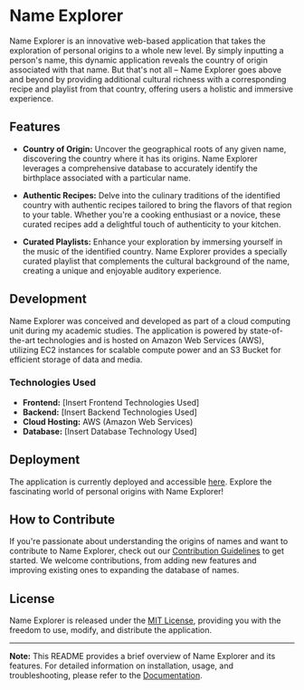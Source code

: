 # Name Explorer

Name Explorer is an innovative web-based application that takes the exploration of personal origins to a whole new level. By simply inputting a person's name, this dynamic application reveals the country of origin associated with that name. But that's not all – Name Explorer goes above and beyond by providing additional cultural richness with a corresponding recipe and playlist from that country, offering users a holistic and immersive experience.

## Features

- **Country of Origin:** Uncover the geographical roots of any given name, discovering the country where it has its origins. Name Explorer leverages a comprehensive database to accurately identify the birthplace associated with a particular name.

- **Authentic Recipes:** Delve into the culinary traditions of the identified country with authentic recipes tailored to bring the flavors of that region to your table. Whether you're a cooking enthusiast or a novice, these curated recipes add a delightful touch of authenticity to your kitchen.

- **Curated Playlists:** Enhance your exploration by immersing yourself in the music of the identified country. Name Explorer provides a specially curated playlist that complements the cultural background of the name, creating a unique and enjoyable auditory experience.

## Development

Name Explorer was conceived and developed as part of a cloud computing unit during my academic studies. The application is powered by state-of-the-art technologies and is hosted on Amazon Web Services (AWS), utilizing EC2 instances for scalable compute power and an S3 Bucket for efficient storage of data and media.

### Technologies Used

- **Frontend:** [Insert Frontend Technologies Used]
- **Backend:** [Insert Backend Technologies Used]
- **Cloud Hosting:** AWS (Amazon Web Services)
- **Database:** [Insert Database Technology Used]

## Deployment

The application is currently deployed and accessible [here](#insert-link). Explore the fascinating world of personal origins with Name Explorer!

## How to Contribute

If you're passionate about understanding the origins of names and want to contribute to Name Explorer, check out our [Contribution Guidelines](CONTRIBUTING.md) to get started. We welcome contributions, from adding new features and improving existing ones to expanding the database of names.

## License

Name Explorer is released under the [MIT License](LICENSE), providing you with the freedom to use, modify, and distribute the application.

---

**Note:** This README provides a brief overview of Name Explorer and its features. For detailed information on installation, usage, and troubleshooting, please refer to the [Documentation](docs/README.md).
